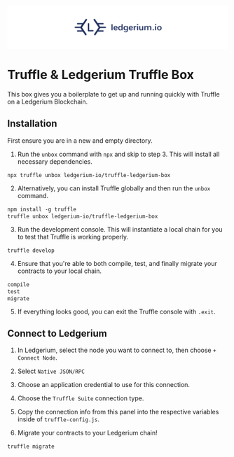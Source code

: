 ![Truffle & Ledgerium](./box-img-sm.png "Truffle & Ledgerium")

# Truffle & Ledgerium Truffle Box

This box gives you a boilerplate to get up and running quickly with Truffle on a Ledgerium Blockchain.

## Installation

First ensure you are in a new and empty directory.

1. Run the `unbox` command with `npx` and skip to step 3. This will install all necessary dependencies.

```
npx truffle unbox ledgerium-io/truffle-ledgerium-box
```

2. Alternatively, you can install Truffle globally and then run the `unbox` command.

```
npm install -g truffle
truffle unbox ledgerium-io/truffle-ledgerium-box
```

3. Run the development console. This will instantiate a local chain for you to test that Truffle is working properly.

```
truffle develop
```

4. Ensure that you're able to both compile, test, and finally migrate your contracts to your local chain.

```
compile
test
migrate
```

5. If everything looks good, you can exit the Truffle console with `.exit`.

## Connect to Ledgerium

1. In Ledgerium, select the node you want to connect to, then choose `+ Connect Node`.

2. Select `Native JSON/RPC`

3. Choose an application credential to use for this connection.

4. Choose the `Truffle Suite` connection type.

5. Copy the connection info from this panel into the respective variables inside of `truffle-config.js`. 

6. Migrate your contracts to your Ledgerium chain!

```
truffle migrate
```
